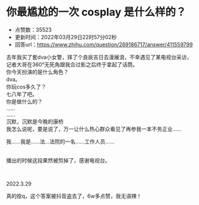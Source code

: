 # 你最尴尬的一次 cosplay 是什么样的？
- 点赞数：35523
- 更新时间：2022年03月29日22时57分02秒
- 回答url：https://www.zhihu.com/question/269186717/answer/411559799
<body>
 <p data-pid="SztSu2ta">去年我买了套dva小女警，择了个良辰吉日去漫展浪，不幸遇见了某电视台采访，记者大哥在360°无死角跟我合过影之后终于拿起了话筒。<br>
  你今天扮演的是什么角色？<br>
  dva。<br>
  你玩cos多久了？<br>
  七八年了吧。<br>
  你是做什么的？<br>
  ……<br>
  ……<br>
  沉默，沉默是今晚的康桥<br>
  我怎么说呢，要是说了，万一让什么热心群众看见了再参我一本不务正业……</p>
 <p data-pid="P42RmVKi">我……我是……法…法院的一名……工作人员……</p>
 <p data-pid="D6aTqO74"><br>
  播出的时候这段果然被剪掉了，感谢电视台。</p>
 <p class="ztext-empty-paragraph"><br></p>
 <p data-pid="UaVoXKs8">2022.3.29</p>
 <p data-pid="VdCZK7wu">真的拴q，这个答案被抖音盗去了，6w多点赞，我无语辣！</p>
</body>